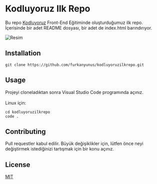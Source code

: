 # Kodluyoruz Ilk Repo

Bu repo [Kodluyoruz](https://www.kodluyoruz.org/) Front-End Eğitiminde oluşturduğumuz ilk repo. İçerisinde bir adet README dosyası, bir adet de index.html barındırıyor.

![Resim](img.png)

## Installation

    git clone https://github.com/furkanyunus/kodluyoruzilkrepo.git


## Usage

Projeyi cloneladıktan sonra Visual Studio Code programında açınız.
<br>
<br>
Linux için:

    cd kodluyoruzilkrepo 
    code .
    

## Contributing

Pull requestler kabul edilir. Büyük değişiklikler için, lütfen önce neyi değiştirmek istediğinizi tartışmak için bir konu açınız.



## License



[MIT](https://choosealicense.com/licenses/mit/)
